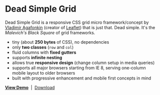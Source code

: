 Dead Simple Grid
================

Dead Simple Grid is a responsive CSS grid micro framework/concept by [Vladimir Agafonkin](http://agafonkin.com/en) (creator of [Leaflet](http://leafletjs.com)) that is just that. Dead simple. It's the *Malevich's Black Square* of grid frameworks.

 * tiny (about **250 bytes** of CSS), no dependencies
 * only **two classes** (`row` and `col`)
 * fluid columns with **fixed gutters**
 * supports **infinite nesting**
 * allows true **responsive design** (change column setup in media queries)
 * supports all major browsers starting from IE&nbsp;8, serving one-column mobile layout to older browsers
 * built with progressive enhancement and mobile first concepts in mind

**[View Demo](http://mourner.github.com/dead-simple-grid)** &nbsp;|&nbsp; [Download](https://github.com/mourner/dead-simple-grid/zipball/gh-pages)

